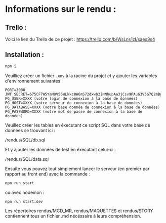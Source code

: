 # Informations sur le rendu :

## Trello :

Voici le lien du Trello de ce projet : https://trello.com/b/WsLns1zI/saes3s4

## Installation :

```bash
npm i
```

Veuilliez créer un fichier `.env` à la racine du projet et y ajouter les variables d'environnement suivantes :

```
PORT=3000
JWT_SECRET=675CF7W5YaM8V56WLkkc8W6mS72dxwb2iNNhupAa3jCsv9PAu63V5G7Q2mBg
PG_USER=XXXX (votre login de connexion à la base de données)
PG_HOST=XXXX (votre serveur de connexion à la base de données)
PG_DATABASE=XXXX (votre base donnée de connexion à la base de données)
PG_PASSWORD=XXXX (votre mot de passe de connexion à la base de données)
```

Veuillez créer les tables en éxecutant ce script SQL dans votre base de données se trouvant ici : 

/rendus/SQL/db.sql

Et y ajouter les données de test en éxecutant celui-ci :

/rendus/SQL/data.sql

Ensuite vous pouvez tout simplement lancer le serveur (en premier par rapport au front end) avec la commande :

```bash
npm run start
```
ou avec nodemon :
```bash
npm run start:dev
```

Les répertoires rendus/MCD_MR, rendus/MAQUETTES et rendus/STORY contiennent tous un fichier .md nécéssaire à leurs compréhension.

